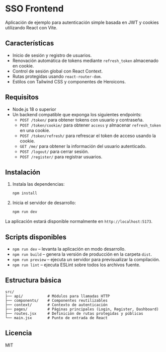 # SSO Frontend

Aplicación de ejemplo para autenticación simple basada en JWT y cookies utilizando React con Vite.

## Características

- Inicio de sesión y registro de usuarios.
- Renovación automática de tokens mediante `refresh_token` almacenado en cookie.
- Control de sesión global con React Context.
- Rutas protegidas usando `react-router-dom`.
- Estilos con Tailwind CSS y componentes de Heroicons.

## Requisitos

- Node.js 18 o superior
- Un backend compatible que exponga los siguientes endpoints:
  - `POST /token/` para obtener tokens con usuario y contraseña.
  - `POST /token/cookie/` para obtener `access` y almacenar `refresh_token` en una cookie.
  - `POST /token/refresh/` para refrescar el token de acceso usando la cookie.
  - `GET /me/` para obtener la información del usuario autenticado.
  - `POST /logout/` para cerrar sesión.
  - `POST /register/` para registrar usuarios.

## Instalación

1. Instala las dependencias:

   ```bash
   npm install
   ```

2. Inicia el servidor de desarrollo:

   ```bash
   npm run dev
   ```

La aplicación estará disponible normalmente en `http://localhost:5173`.

## Scripts disponibles

- `npm run dev` &ndash; levanta la aplicación en modo desarrollo.
- `npm run build` &ndash; genera la versión de producción en la carpeta `dist`.
- `npm run preview` &ndash; ejecuta un servidor para previsualizar la compilación.
- `npm run lint` &ndash; ejecuta ESLint sobre todos los archivos fuente.

## Estructura básica

```
src/
├── api/           # Módulos para llamadas HTTP
├── components/    # Componentes reutilizables
├── context/       # Contexto de autenticación
├── pages/         # Páginas principales (Login, Register, Dashboard)
├── routes.jsx     # Definición de rutas protegidas y públicas
└── main.jsx       # Punto de entrada de React
```

## Licencia

MIT
